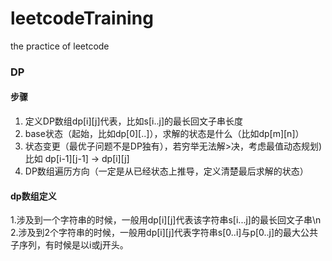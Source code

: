 # leetcodeTraining
the practice of leetcode 

### DP
#### 步骤
1. 定义DP数组dp[i][j]代表，比如s[i..j]的最长回文子串长度
2. base状态（起始，比如dp[0][..]），求解的状态是什么（比如dp[m][n]）
3. 状态变更（最优子问题不是DP独有），若穷举无法解>决，考虑最值动态规划) 比如 dp[i-1][j-1] -> dp[i][j]
4. DP数组遍历方向（一定是从已经状态上推导，定义清楚最后求解的状态）
#### dp数组定义
1.涉及到一个字符串的时候，一般用dp[i][j]代表该字符串s[i...j]的最长回文子串\n
2.涉及到2个字符串的时候，一般用dp[i][j]代表字符串s[0..i]与p[0..j]的最大公共子序列，有时候是以i或j开头。

